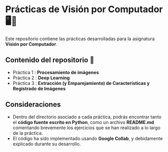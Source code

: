 # Prácticas de Visión por Computador 🖥️📸

Este repositorio contiene las prácticas desarrolladas para la asignatura **Visión por Computador**.

## Contenido del repositorio 📂
- Práctica 1 : **Procesamiento de imágenes**
- Práctica 2 : **Deep Learning**
- Práctica 3 : **Extracción (y Emparejamiento) de Características y Registrado de Imágenes**

## Consideraciones
- Dentro del directorio asociado a cada práctica, podrás encontrar tanto el **código fuente escrito en Python**, como un archivo **README.md** comentando brevemente los ejercicios que se han realizado a lo largo de la práctica.
- El código ha sido implementado usando **Google Collab**, y debidamente explicado durante su desarrollo.
